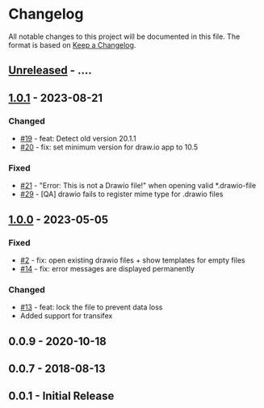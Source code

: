 # Changelog

All notable changes to this project will be documented in this file.
The format is based on [Keep a Changelog](http://keepachangelog.com/en/1.0.0/).


## [Unreleased] - ....



## [1.0.1] - 2023-08-21

### Changed

- [#19](https://github.com/owncloud/drawio/pull/19) - feat: Detect old version 20.1.1
- [#20](https://github.com/owncloud/drawio/pull/20) - fix: set minimum version for draw.io app to 10.5

### Fixed

- [#21](https://github.com/owncloud/drawio/pull/21) - "Error: This is not a Drawio file!" when opening valid *.drawio-file
- [#29](https://github.com/owncloud/drawio/pull/29) - [QA] drawio fails to register mime type for .drawio files



## [1.0.0] - 2023-05-05

### Fixed

- [#2](https://github.com/owncloud/drawio/pull/2) - fix: open existing drawio files + show templates for empty files
- [#14](https://github.com/owncloud/drawio/pull/14) - fix: error messages are displayed permanently

### Changed

- [#13](https://github.com/owncloud/drawio/pull/13) - feat: lock the file to prevent data loss
- Added support for transifex


## 0.0.9 - 2020-10-18

## 0.0.7 - 2018-08-13

## 0.0.1 - Initial Release

[Unreleased]: https://github.com/owncloud/metrics/compare/v1.0.1...master
[1.0.1]: https://github.com/owncloud/metrics/compare/v1.0.0...v1.0.1
[1.0.0]: https://github.com/owncloud/metrics/compare/v0.0.8...v1.0.0
[0.0.9]: https://github.com/owncloud/metrics/compare/v0.0.7...v0.0.9
[0.0.7]: https://github.com/owncloud/metrics/compare/v0.0.1...v0.0.7
